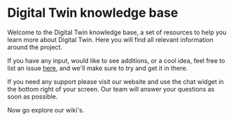 # Digital Twin knowledge base

Welcome to the Digital Twin knowledge base, a set of resources to help you learn more about Digital Twin. Here you will find all relevant information around the project. 

If you have any input, would like to see additions, or a cool idea, feel free to list an issue [here](https://github.com/threefoldfoundation/info_digitaltwin/issues/new), and we'll make sure to try and get it in there.

If you need any support please visit our website and use the chat widget in the bottom right of your screen. Our team will answer your questions as soon as possible.

Now go explore our wiki's.

